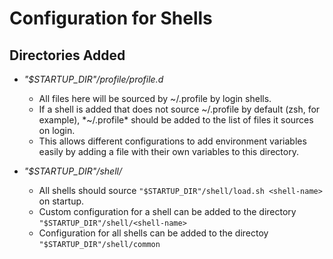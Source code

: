 # Configuration for Shells

## Directories Added

- *"$STARTUP_DIR"/profile/profile.d*
    - All files here will be sourced by ~/.profile by login shells.
    - If a shell is added that does not source ~/.profile by default (zsh, for example), *~/.profile* should be added to the list of files it sources on login.
    - This allows different configurations to add environment variables easily by adding a file with their own variables to this directory.

- *"$STARTUP_DIR"/shell/<shell-name>*
    - All shells should source `"$STARTUP_DIR"/shell/load.sh <shell-name>` on startup.
    - Custom configuration for a shell can be added to the directory `"$STARTUP_DIR"/shell/<shell-name>`
    - Configuration for all shells can be added to the directoy `"$STARTUP_DIR"/shell/common`
    
